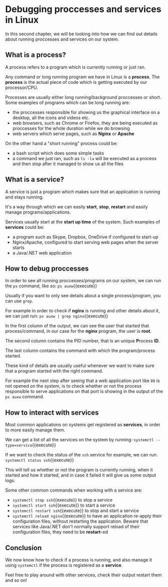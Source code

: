 # Debugging proccesses and services in Linux

In this second chapter, we will be looking into how we can find out details about running proccesses and services on our system.

## What is a process?

A process refers to a program which is currently running or just ran.

Any command or long running program we have in Linux is a **process**. The **process** is the actual piece of code which is getting executed by our processor/CPU.

Processes are usually either long running/background proccesses or short. Some examples of programs which can be long running are:

  - the proccesses responsible for showing us the graphical interface on a desktop, all the icons and videos etc.
  - web browsers, such as Chrome or Firefox, they are being executed as proccesses for the whole duration while we do browsing
  - web servers which serve pages, such as **Nginx** or **Apache**

On the other hand a "short running" process could be:

  - a bash script which does some simple tasks
  - a command we just ran, such as `ls -la` will be executed as a process and then stop after it managed to show us all the files


## What is a service?

A service is just a program which makes sure that an application is running and stays running.

It's a way through which we can easily **start**, **stop**, **restart** and easily manage programs/applications.

Services usually start at the **start up time** of the system. Such examples of **services** could be:

  - a program such as Skype, Dropbox, OneDrive if configured to start-up
  - Nginx/Apache, configured to start serving web pages when the server starts
  - a Java/.NET web application


## How to debug proccesses

In order to see all running proccesses/programs on our system, we can run the `ps` command, like so: `ps auxw`{{execute}}

Usually if you want to only see details about a single process/program, you can use `grep`.

For example in order to check if **nginx** is running and other details about it, we can just run: `ps auxw | grep nginx`{{execute}}

In the first column of the output, we can see the user that started that process/command, in our case for the **nginx** program, the user is **root**.

The second column contains the PID number, that is an unique **P**rocess **ID**.

The last column contains the command with which the program/process started.

These kind of details are usually useful whenever we want to make sure that a program started with the right command.

For example the next step after seeing that a web application port like `80` is not opened on the system, is to check whether or not the process responsible to serve applications on that port is showing in the output of the `ps auxw` command.


## How to interact with services

Most common applications on systems get registered as **services**, in order to more easily manage them.

We can get a list of all the services on the system by running: `systemctl --type=service`{{execute}}

If we want to check the status of the `ssh` service for example, we can run: `systemctl status ssh`{{execute}}

This will tell us whether or not the program is currently running, when it started and how it started, and in case it failed it will give us some output logs.


Some other common commands when working with a service are:

  - `systemctl stop ssh`{{execute}} to stop a service
  - `systemctl start ssh`{{execute}} to start a service
  - `systemctl restart ssh`{{execute}} to stop and start a service
  - `systemctl reload nginx`{{execute}} to have an application re-apply their configuration files, without restarting the application. Beware that services like Java/.NET don't normally support reload of their configuration files, they need to be **restart**-ed


## Conclusion

We now know how to check if a process is running, and also manage it using `systemctl` if the process is registered as a **service**.

Feel free to play around with other services, check their output restart them and so on!
